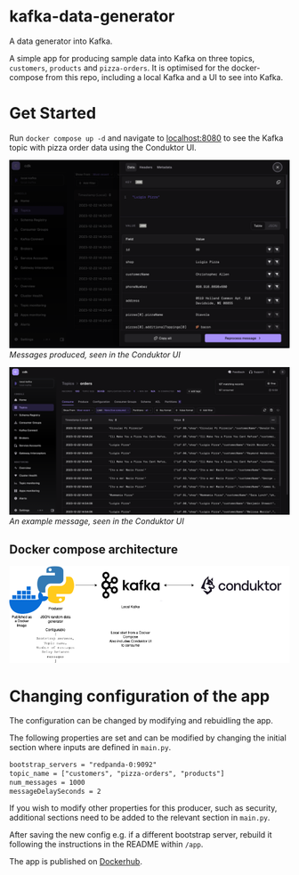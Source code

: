 # kafka-data-generator
A data generator into Kafka.

A simple app for producing sample data into Kafka on three topics, `customers`, `products` and `pizza-orders`. It is optimised for the docker-compose from this repo, including a local Kafka and a UI to see into Kafka.

# Get Started

Run `docker compose up -d` and navigate to [localhost:8080](http://localhost:8080) to see the Kafka topic with pizza order data using the Conduktor UI.

![viewMessage](/images/view-message.png)
*Messages produced, seen in the Conduktor UI*

![consumer-page](/images/consumer-page.png)
*An example message, seen in the Conduktor UI*

## Docker compose architecture
![simple-architecture](/images/kafka-data-generator-architecture.png)

# Changing configuration of the app

The configuration can be changed by modifying and rebuidling the app.

The following properties are set and can be modified by changing the initial section where inputs are defined in `main.py`.

```
bootstrap_servers = "redpanda-0:9092"
topic_name = ["customers", "pizza-orders", "products"]
num_messages = 1000
messageDelaySeconds = 2
```

If you wish to modify other properties for this producer, such as security, additional sections need to be added to the relevant section in `main.py`.

After saving the new config e.g. if a different bootstrap server, rebuild it following the instructions in the README within `/app`.

The app is published on [Dockerhub](https://hub.docker.com/r/stuzanne/kafka-data-generator).


